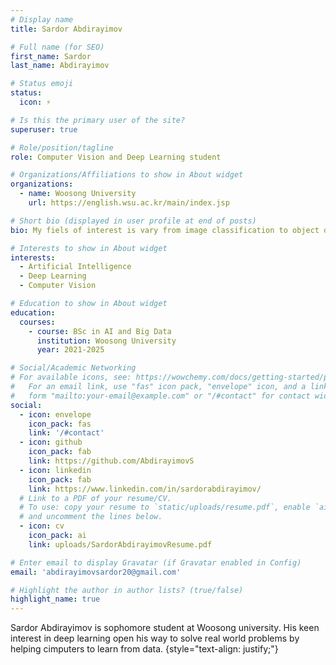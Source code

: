 ```yaml
---
# Display name
title: Sardor Abdirayimov

# Full name (for SEO)
first_name: Sardor
last_name: Abdirayimov

# Status emoji
status:
  icon: ⚡

# Is this the primary user of the site?
superuser: true

# Role/position/tagline
role: Computer Vision and Deep Learning student

# Organizations/Affiliations to show in About widget
organizations:
  - name: Woosong University
    url: https://english.wsu.ac.kr/main/index.jsp

# Short bio (displayed in user profile at end of posts)
bio: My fiels of interest is vary from image classification to object detection

# Interests to show in About widget
interests:
  - Artificial Intelligence
  - Deep Learning
  - Computer Vision

# Education to show in About widget
education:
  courses:
    - course: BSc in AI and Big Data
      institution: Woosong University
      year: 2021-2025

# Social/Academic Networking
# For available icons, see: https://wowchemy.com/docs/getting-started/page-builder/#icons
#   For an email link, use "fas" icon pack, "envelope" icon, and a link in the
#   form "mailto:your-email@example.com" or "/#contact" for contact widget.
social:
  - icon: envelope
    icon_pack: fas
    link: '/#contact'
  - icon: github
    icon_pack: fab
    link: https://github.com/AbdirayimovS
  - icon: linkedin
    icon_pack: fab
    link: https://www.linkedin.com/in/sardorabdirayimov/
  # Link to a PDF of your resume/CV.
  # To use: copy your resume to `static/uploads/resume.pdf`, enable `ai` icons in `params.yaml`,
  # and uncomment the lines below.
  - icon: cv
    icon_pack: ai
    link: uploads/SardorAbdirayimovResume.pdf

# Enter email to display Gravatar (if Gravatar enabled in Config)
email: 'abdirayimovsardor20@gmail.com'

# Highlight the author in author lists? (true/false)
highlight_name: true
---
```


Sardor Abdirayimov is sophomore student at Woosong university. His keen interest in deep learning open his way to solve real world problems by helping cimputers to learn from data.
{style="text-align: justify;"}
